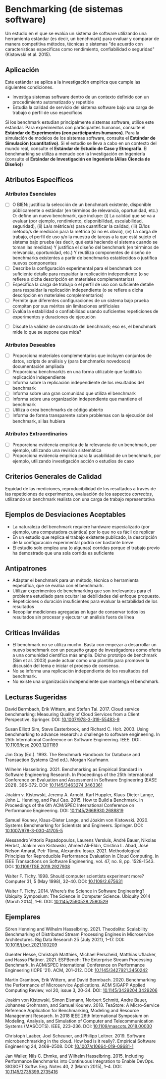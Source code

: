# Benchmarking (de sistemas software)
<standard name="Benchmarking (of Software Systems)">
         
Un estudio en el que se evalúa un sistema de software utilizando una herramienta estándar (es decir, un benchmark) para evaluar y comparar de manera competitiva métodos, técnicas o sistemas "de acuerdo con características específicas como rendimiento, confiabilidad o seguridad" (Kistowski et al. 2015).

## Aplicación 

Este estándar se aplica a la investigación empírica que cumple las siguientes condiciones.

-   Investiga sistemas software dentro de un contexto definido con un procedimiento automatizado y repetible
-   Estudia la calidad de servicio del sistema software bajo una carga de trabajo o perfil de uso específicos

Si los benchmark estudian principalmente sistemas software, utilice este estándar.
Para experimentos con participantes humanos, consulte el **Estándar de Experimentos (con participantes humanos)**.
Para la simulación de modelos de los sistemas software, consulte el **Estándar de Simulación (cuantitativo)**.
Si el estudio se lleva a cabo en un contexto del mundo real, consulte el **Estándar de Estudio de Caso y Etnografía**.
El benchmarking se utiliza a menudo con la Investigación en Ingeniería (consulte el **Estándar de Investigación en Ingeniería (Alias Ciencia de Diseño)**)

## Atributos Específicos
### Atributos Esenciales
<checklist name="Essential">

<method>        
             
- [ ]   O BIEN: justifica la selección de un benchmark existente, disponible públicamente o estándar (en términos de relevancia, oportunidad, etc.)
        O: define un nuevo benchmark, que incluye:
        (i) La calidad que se va a evaluar (por ejemplo, rendimiento, disponibilidad, escalabilidad, seguridad),
        (ii) La/s métrica/s) para cuantificar la calidad,
        (iii) El/los método/s de medición para la métrica (si no es obvio),
        (iv) La carga de trabajo, el perfil de uso y/o la muestra de tareas a la que está sujeto el sistema bajo prueba (es decir, qué está haciendo el sistema cuando se toman las medidas)
        Y justifica el diseño del benchmark (en términos de relevancia, oportunidad, etc.)
        Y reutiliza componentes de diseño de benchmarks existentes a partir de benchmarks establecidos o justifica nuevos componentes
- [ ]   Describe la configuración experimental para el benchmark con suficiente detalle para respaldar la replicación independiente (o se refiere a dicha descripción en materiales complementarios)
- [ ]   Especifica la carga de trabajo o el perfil de uso con suficiente detalle para respaldar la replicación independiente (o se refiere a dicha descripción en materiales complementarios)
- [ ]   Permite que diferentes configuraciones de un sistema bajo prueba compitan por sus méritos sin limitaciones artificiales
- [ ]   Evalúa la estabilidad o confiabilidad usando suficientes repeticiones de experimentos y duraciones de ejecución
        
<discussion>
            
- [ ]   Discute la validez de constructo del benchmark; eso es, el benchmark mide lo que se supone que mida?  
        
<other>                


</checklist>
    
### Atributos Deseables
<checklist name="Desirable">
    
- [ ]   Proporciona materiales complementarios que incluyen conjuntos de datos, scripts de análisis y (para benchmarks novedosos) documentación ampliada
- [ ]   Proporciona benchmark/s en una forma utilizable que facilita la replicación independiente
- [ ]   Informa sobre la replicación independiente de los resultados del benchmark
- [ ]   Informa sobre una gran comunidad que utiliza el benchmark
- [ ]   Informa sobre una organización independiente que mantiene el benchmark
- [ ]   Utiliza o crea benchmarks de código abierto
- [ ]   Informa de forma transparente sobre problemas con la ejecución del benchmark, si las hubiera

</checklist>
    
### Atributos Extraordinarios
<checklist name="Extraordinary">

- [ ] Proporciona evidencia empírica de la relevancia de un benchmark, por ejemplo, utilizando una revisión sistemática
- [ ] Proporciona evidencia empírica para la usabilidad de un benchmark, por ejemplo, utilizando investigación acción o estudios de caso

</checklist>
     
## Criterios Generales de Calidad

Equidad de las mediciones, reproducibilidad de los resultados a través de las repeticiones de experimentos, evaluación de los aspectos *correctos*, utilizando un benchmark realista con una carga de trabajo representativa

## Ejemplos de Desviaciones Aceptables 

-   La naturaleza del benchmark requiere hardware especializado (por ejemplo, una computadora cuántica) por lo que no es fácil de replicar
-   En un estudio que replica el trabajo existente publicado, la descripción de la configuración experimental podría ser bastante breve
-   El estudio solo emplea una (o algunas) corridas porque el trabajo previo ha demostrado que una sola corrida es suficiente

## Antipatrones

-   Adaptar el benchmark para un método, técnica o herramienta específica, que se evalúa con el benchmark.
-   Utilizar experimentos de benchmarking que son irrelevantes para el problema estudiado para ocultar las debilidades del enfoque propuesto.
-   Repeticiones o duración insuficientes para evaluar la estabilidad de los resultados
-   Recopilar mediciones agregadas en lugar de conservar todos los resultados sin procesar y ejecutar un análisis fuera de línea

## Criticas Inválidas

-   El benchmark no se utiliza mucho. Basta con empezar a desarrollar un nuevo benchmark con un pequeño grupo de investigadores como oferta a una comunidad científica más amplia. Dicho prototipo de benchmark (Sim et al. 2003) puede actuar como una plantilla para promover la discusión del tema e iniciar el proceso de consenso.
-   No se informa una replicación independiente de los resultados del benchmark.
-   No existe una organización independiente que mantenga el benchmark.

## Lecturas Sugeridas

David Bermbach, Erik Wittern, and Stefan Tai. 2017. Cloud service benchmarking: Measuring Quality of Cloud Services from a Client Perspective. Springer. DOI: [10.1007/978-3-319-55483-9](https://doi.org/10.1007/978-3-319-55483-9)

Susan Elliott Sim, Steve Easterbrook, and Richard C. Holt. 2003. Using benchmarking to advance research: a challenge to software engineering. In 25th International Conference on Software Engineering. IEEE. DOI: [10.1109/icse.2003.1201189](https://doi.org/10.1109/icse.2003.1201189)

Jim Gray (Ed.). 1993. The Benchmark Handbook for Database and Transaction Systems (2nd ed.). Morgan Kaufmann.

Wilhelm Hasselbring. 2021. Benchmarking as Empirical Standard in Software Engineering Research. In Proceedings of the 25th International Conference on Evaluation and Assessment in Software Engineering (EASE 2021). 365-372. DOI: [10.1145/3463274.3463361](https://doi.org/10.1145/3463274.3463361)

Jóakim v. Kistowski, Jeremy A. Arnold, Karl Huppler, Klaus-Dieter Lange, John L. Henning, and Paul Cao. 2015. How to Build a Benchmark. In Proceedings of the 6th ACM/SPEC International Conference on Performance Engineering. DOI: [10.1145/2668930.2688819](https://doi.org/10.1145/2668930.2688819)

Samuel Kounev, Klaus-Dieter Lange, and Jóakim von Kistowski. 2020. Systems Benchmarking for Scientists and Engineers. Springer. DOI: [10.1007/978-3-030-41705-5](https://doi.org/10.1007/978-3-030-41705-5)

Alessandro Vittorio Papadopoulos,  Laurens Versluis, André Bauer, Nikolas Herbst,  Jóakim von Kistowski, Ahmed Ali-Eldin, Cristina L. Abad,  José Nelson Amaral, Petr Tůma, Alexandru Iosup. 2021. Methodological Principles for Reproducible Performance Evaluation in Cloud Computing. In IEEE Transactions on Software Engineering, vol. 47, no. 8, pp. 1528-1543. DOI: [10.1109/TSE.2019.2927908](https://doi.org/10.1109/TSE.2019.2927908)

Walter F. Tichy. 1998. Should computer scientists experiment more? Computer 31, 5 (May 1998), 32–40. DOI: [10.1109/2.675631](https://doi.org/10.1109/2.675631)

Walter F. Tichy. 2014. Where’s the Science in Software Engineering? Ubiquity Symposium: The Science in Computer Science. Ubiquity 2014 (March 2014), 1–6.  DOI: [10.1145/2590528.2590529](https://doi.org/10.1145/2590528.2590529)


## Ejemplares

Sören Henning and Wilhelm Hasselbring. 2021. Theodolite: Scalability Benchmarking
of Distributed Stream Processing Engines in Microservice Architectures.
Big Data Research 25 (July 2021), 1–17. DOI: [10.1016/j.bdr.2021.100209](https://doi.org/10.1016/j.bdr.2021.100209)

Guenter Hesse, Christoph Matthies, Michael Perscheid, Matthias Uflacker, and Hasso Plattner. 2021. ESPBench: The Enterprise Stream Processing Benchmark. In ACM/SPEC International Conference on Performance Engineering (ICPE '21). ACM, 201–212. DOI: [10.1145/3427921.3450242](https://doi.org/10.1145/3427921.3450242)

Martin Grambow, Erik Wittern, and David Bermbach. 2020. Benchmarking the Performance of Microservice Applications. ACM SIGAPP Applied Computing Review, vol 20, issue 3, 20-34. DOI: [10.1145/3429204.3429206](https://doi.org/10.1145/3429204.3429206)
    
Joakim von Kistowski, Simon Eismann, Norbert Schmitt, Andre Bauer, Johannes Grohmann, and Samuel Kounev. 2018. TeaStore: A Micro-Service Reference Application for Benchmarking, Modeling and Resource Management Research. In 2018 IEEE 26th International Symposium on Modeling, Analysis, and Simulation of Computer and Telecommunication Systems (MASCOTS). IEEE, 223–236. DOI: [10.1109/mascots.2018.00030](https://doi.org/10.1109/mascots.2018.00030)

Christoph Laaber, Joel Scheuner, and Philipp Leitner. 2019. Software microbenchmarking in the cloud. How bad is it really?. Empirical Software Engineering 24, 2469–2508. DOI: [10.1007/s10664-019-09681-1](https://doi.org/10.1007/s10664-019-09681-1)

Jan Waller, Nils C. Ehmke, and Wilhelm Hasselbring. 2015. Including Performance Benchmarks into Continuous Integration to Enable DevOps. SIGSOFT Softw. Eng. Notes 40, 2 (March 2015), 1–4. DOI: [10.1145/2735399.2735416](https://doi.org/10.1145/2735399.2735416)

</standard>

